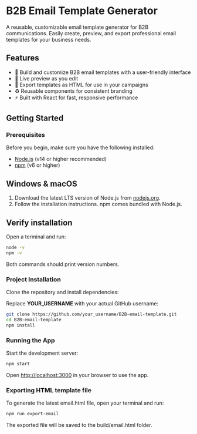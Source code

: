 # B2B Email Template Generator

A reusable, customizable email template generator for B2B communications. Easily create, preview, and export professional email templates for your business needs.

## Features

- 📨 Build and customize B2B email templates with a user-friendly interface
- 🎨 Live preview as you edit
- 💾 Export templates as HTML for use in your campaigns
- ♻️ Reusable components for consistent branding
- ⚡ Built with React for fast, responsive performance

## Getting Started

### Prerequisites

Before you begin, make sure you have the following installed:

- [Node.js](https://nodejs.org/) (v14 or higher recommended)
- [npm](https://www.npmjs.com/) (v6 or higher)

## Windows & macOS
1. Download the latest LTS version of Node.js from [nodejs.org](https://nodejs.org/).
2. Follow the installation instructions. npm comes bundled with Node.js.

## Verify installation
Open a terminal and run:

```bash
node -v
npm -v
```

Both commands should print version numbers.

### Project Installation

Clone the repository and install dependencies:

Replace **YOUR_USERNAME** with your actual GitHub username:
```bash
git clone https://github.com/your_username/B2B-email-template.git
cd B2B-email-template
npm install
```

### Running the App

Start the development server:

```bash
npm start
```

Open [http://localhost:3000](http://localhost:3000) in your browser to use the app.


### Exporting HTML template file

To generate the latest email.html file, open your terminal and run:


```bash
npm run export-email
```

The exported file will be saved to the build/email.html folder.


